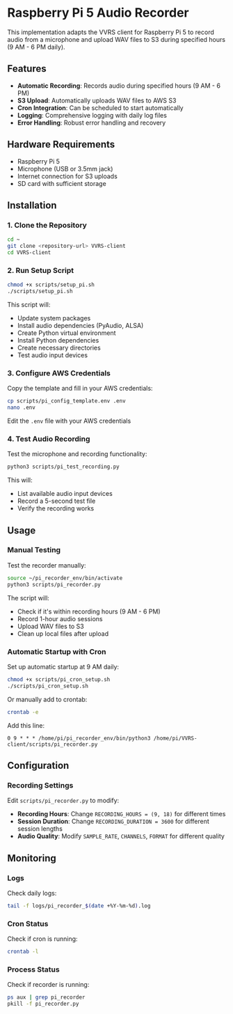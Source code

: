 # Raspberry Pi 5 Audio Recorder

This implementation adapts the VVRS client for Raspberry Pi 5 to record audio from a microphone and upload WAV files to S3 during specified hours (9 AM - 6 PM daily).

## Features

- **Automatic Recording**: Records audio during specified hours (9 AM - 6 PM)
- **S3 Upload**: Automatically uploads WAV files to AWS S3
- **Cron Integration**: Can be scheduled to start automatically
- **Logging**: Comprehensive logging with daily log files
- **Error Handling**: Robust error handling and recovery

## Hardware Requirements

- Raspberry Pi 5
- Microphone (USB or 3.5mm jack)
- Internet connection for S3 uploads
- SD card with sufficient storage

## Installation

### 1. Clone the Repository

```bash
cd ~
git clone <repository-url> VVRS-client
cd VVRS-client
```

### 2. Run Setup Script

```bash
chmod +x scripts/setup_pi.sh
./scripts/setup_pi.sh
```

This script will:
- Update system packages
- Install audio dependencies (PyAudio, ALSA)
- Create Python virtual environment
- Install Python dependencies
- Create necessary directories
- Test audio input devices

### 3. Configure AWS Credentials

Copy the template and fill in your AWS credentials:

```bash
cp scripts/pi_config_template.env .env
nano .env
```

Edit the `.env` file with your AWS credentials

### 4. Test Audio Recording

Test the microphone and recording functionality:

```bash
python3 scripts/pi_test_recording.py
```

This will:
- List available audio input devices
- Record a 5-second test file
- Verify the recording works

## Usage

### Manual Testing

Test the recorder manually:

```bash
source ~/pi_recorder_env/bin/activate
python3 scripts/pi_recorder.py
```

The script will:
- Check if it's within recording hours (9 AM - 6 PM)
- Record 1-hour audio sessions
- Upload WAV files to S3
- Clean up local files after upload

### Automatic Startup with Cron

Set up automatic startup at 9 AM daily:

```bash
chmod +x scripts/pi_cron_setup.sh
./scripts/pi_cron_setup.sh
```

Or manually add to crontab:

```bash
crontab -e
```

Add this line:
```
0 9 * * * /home/pi/pi_recorder_env/bin/python3 /home/pi/VVRS-client/scripts/pi_recorder.py
```

## Configuration

### Recording Settings

Edit `scripts/pi_recorder.py` to modify:

- **Recording Hours**: Change `RECORDING_HOURS = (9, 18)` for different times
- **Session Duration**: Change `RECORDING_DURATION = 3600` for different session lengths
- **Audio Quality**: Modify `SAMPLE_RATE`, `CHANNELS`, `FORMAT` for different quality

## Monitoring

### Logs

Check daily logs:

```bash
tail -f logs/pi_recorder_$(date +%Y-%m-%d).log
```

### Cron Status

Check if cron is running:

```bash
crontab -l
```

### Process Status

Check if recorder is running:

```bash
ps aux | grep pi_recorder
pkill -f pi_recorder.py
```
